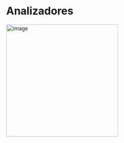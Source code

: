 # Analizadores

<img align="center" width=300px alt="image" src="https://c.tenor.com/GN73MKBawZYAAAAi/busy-cute.gif" />
